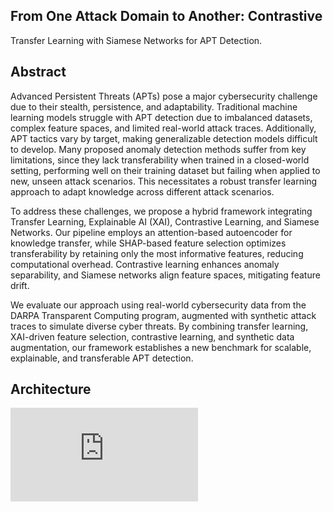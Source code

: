 ## From One Attack Domain to Another: Contrastive
Transfer Learning with Siamese Networks for APT
Detection.

## Abstract

Advanced Persistent Threats (APTs) pose a major cybersecurity challenge due to their stealth, persistence, and adaptability. Traditional machine learning models struggle with APT detection due to imbalanced datasets, complex feature spaces, and limited real-world attack traces. Additionally, APT tactics vary by target, making generalizable detection models difficult to develop. Many proposed anomaly detection methods suffer from key limitations, since they lack transferability when trained in a closed-world setting, performing well on their training dataset but failing when applied to new, unseen attack scenarios. This necessitates a robust transfer learning approach to adapt knowledge across different attack scenarios.

To address these challenges, we propose a hybrid framework integrating Transfer Learning, Explainable AI (XAI), Contrastive Learning, and Siamese Networks. Our pipeline employs an attention-based autoencoder for knowledge transfer, while SHAP-based feature selection optimizes transferability by retaining only the most informative features, reducing computational overhead. Contrastive learning enhances anomaly separability, and Siamese networks align feature spaces, mitigating feature drift.

We evaluate our approach using real-world cybersecurity data from the DARPA Transparent Computing program, augmented with synthetic attack traces to simulate diverse cyber threats. By combining transfer learning, XAI-driven feature selection, contrastive learning, and synthetic data augmentation, our framework establishes a new benchmark for scalable, explainable, and transferable APT detection.

## Architecture

![Architecture](https://github.com/tfapt/tf-apt/blob/main/figure/TransferLearningPipeline.pdf)
